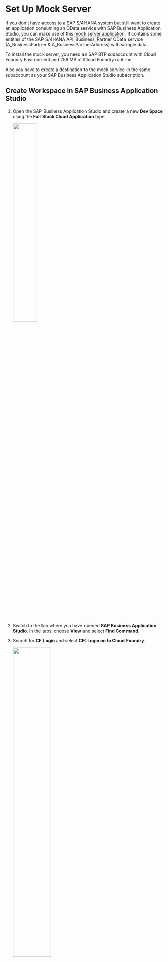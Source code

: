 # Set Up Mock Server

If you don't have access to a SAP S/4HANA system but still want to create an application consuming an OData service with SAP Business Application Studio, you can make use of this [mock server application](https://github.com/SAP-samples/cloud-extension-ecc-business-process/blob/mock/README.md). It contains some entities of the SAP S/4HANA API_Business_Partner OData service (A_BusinessPartner & A_BusinessPartnerAddress) with sample data.

To install the mock server, you need an SAP BTP subaccount with Cloud Foundry Environment and 256 MB of Cloud Foundry runtime.

Also you have to create a destination to the mock service in the same subaccount as your SAP Business Application Studio subscription.

## Create Workspace in SAP Business Application Studio

1. Open the SAP Business Application Studio and create a new **Dev Space** using the **Full Stack Cloud Application** type

   <img src="././images/mock_server_1.png" width="40%">

2. Switch to the tab where you have opened **SAP Business Application Studio**. In the tabs, choose **View** and select **Find Command**.

3. Search for **CF Login** and select **CF: Login on to Cloud Foundry**.

   <img src="././images/mock_server_2.png" width="50%">

4. Enter CF API endpoint

> Hint: You can find your API Endpoint in the overview section of your SAP BTP account  &rarr; Cloud Foundry Environment

5. Enter your SAP BTP account **Email** and **Password** when prompted.

6. Select your Cloud Foundry **Org**

> Hint: You can find your Org Name in the overview section of your SAP BTP account &rarr; Cloud Foundry Environment

7. Select the space name. Once you have selected the Org and Space, you would log in to Cloud Foundry in SAP Business Application Studio.

> Hint: You can find your space name in your SAP BTP account  &rarr; Cloud Foundry  &rarr; Spaces

8. Now, you have successfully created a workspace and pointed to our desired SAP BTP **Org** and **Space**.


### Build and Deploy

1. In the menu select Terminal  &rarr;  New Terminal. In the terminal go to the projects folder
   
   ```bash
      cd projects
   ```

2. Clone the mock server GitHub repository:

   ```bash
      git clone -b mock https://github.com/SAP-samples/cloud-extension-ecc-business-process.git
   ``` 
3. Choose File in the menu on the top and then select Open Workspace from the dropdown menu.

4. Open the project by choosing projects > cloud-extension-ecc-business-process and choose Open.

3. In the project folder right-click on the `mta.yaml` file and select **Build MTA Project**.

   <img src="././images/mock_server_5.png" width="40%">

4. When the build was successful, you will see a new folder **mta_archives** in your project with the **Mockserver_1.0.0.mtar** file. Right-click on that file and select **Deploy MTA Archive**.

   <img src="././images/mock_server_6.png" width="40%">
   
5. The next step is to create a destination to the mock server


### Set Up Destination in SAP BTP

1. Open your SAP BTP account and navigate to your **Subaccount**.

2. Choose **Connectivity** in the menu on the left then choose **Destinations** &rarr; **New Destination**.

3. Again, choose **Destinations** &rarr; **New Destination** and enter the following information destination:

    - Name: `bupa`
    - URL: `https://<mock_srv_url>/api-business-partner`
    - Authentication: `No Authentication`


4. Choose **New Property** and enter the following properties and **Save** your input:

      | Key        | Value       |
      | ----------- | ----------- |
      | HTML5.DynamicDestination     | true       |
      | WebIDEAdditionalData | full_url       |
      | WebIDEEnabled      | true      |
      | WebIDEUsage     | odata_gen       |
      
  <img src="././images/mock_server_7.png" width="60%">
 
### Bind SAP Event Mesh Service Instance
If you already have Event Mesh instance, bind the same instance to the Mock server.

Run the following command from the terminal:
 ```bash
cf bs mock-srv BusinessPartnerValidation-ems && cf restart mock-srv
 ```
NOTE: In the example above the name of Event Mesh service instance is BusinessPartnerValidation-ems. It can be different in your case!


### Test the Mock Server

1. Open your **SAP BTP Account** and navigate to your **space**
    
 <img src="././images/mock_1.png" width="70%">

2. Find the mockserver application in the table and choose **mock-srv** to open

 <img src="././images/mock_2.png" width="60%">

3. Click on the link for application routes to open mock server

 <img src="././images/mock_3.png" width="60%">

4. Now you can open the service endpoints for */op-api-business-partner-srv* and have a look on the provided data

 <img src="././images/mock_4.png" width="60%">
